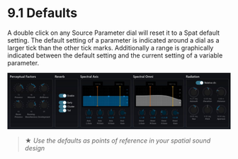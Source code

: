 # 9.1 Defaults

A double click on any Source Parameter dial will reset it to a Spat default setting.
The default setting of a parameter is indicated around a dial as a larger tick than
the other tick marks. Additionally a range is graphically indicated between the default setting and the current setting of a variable parameter.

![](../include/SpatRevolution_UserGuide_-162.jpg)

> ★ _Use the defaults as points of reference in your spatial sound design_

